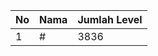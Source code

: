| No | Nama            | Jumlah Level |
|----|-----------------|--------------|
| 1  | #    |    3836        |
